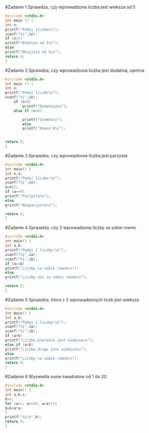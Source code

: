 #Zadanie 1
Sprawdza, czy wprowadzona liczba jest wieksza od 5

```c
#include <stdio.h>
int main () {
int n;
printf("Podaj liczbe\n");
scanf("%i",&n);
if (n>5)
printf("Wieksza od 5\n");
else
printf("Mniejsza od 5\n");
return 0;
}
```
#Zadanie 2
Sprawdza, czy wprowadzona liczba jest dodatnia, ujemna

```c
#include <stdio.h>
int main () {
int n;
printf("Podaj liczbe\n");
scanf("%i",&n);
    if (n>0)
        printf("Dodatnia\n");
    else if (n<0)

        printf("Ujemna\n");
        else
        printf("Rowna 0\n");
    

return 0;
}

```

#Zadanie 3
Sprawdza, czy wprowadzona liczba jest parzysta

```c
#include <stdio.h>
int main() {
int n,a;
printf("Podaj liczbe:\n");
scanf("%i",&n);
a=n%2;
if (a==0)
printf("Parzysta\n");
else
printf("Nieparzysta\n");

return 0;
}
```

#Zadanie 4
Sprawdza, czy 2 wprowadzone liczby sa sobie rowne

```c
#include <stdio.h>
int main() {
int a,b;
printf("Podaj 2 liczby:\n");
scanf("%i",&a);
scanf("%i",&b);
if (a==b)
printf("Liczby sa sobie rowne\n");
else
printf("Liczby nie sa sobie rowne\n");

return 0;
}

```

#Zadanie 5
Sprawdza, ktora z 2 wprowadzonych liczb jest wieksza

```c
#include <stdio.h>
int main() {
int a,b;
printf("Podaj 2 liczby:\n");
scanf("%i",&a);
scanf("%i",&b);
if (a>b)
printf("Liczba pierwsza jest wieksza\n");
else if (a<b)
printf("Liczba druga jest wieksza\n");
else
printf("Liczby sa sobie rowne\n");
return 0;
}
```

#Zadanie 6
Wyswietla sume kwadratow od 1 do 20

```c
#include <stdio.h>
int main() {
int a,b,c;
b=0;
for (a=1; a<=20; a=a+1){
b=b+a*a;
}
printf("%i\n",b);
return 0;
}
```
